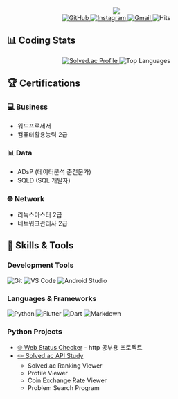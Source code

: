 <div align="center">
  <img src="https://capsule-render.vercel.app/api?type=waving&height=300&text=Welcome%20to%20Rhee's%20GitHub&fontSize=55&fontColor=ffffff&fontAlignY=35&color=gradient&customColorList=4,24,40,45,60&animation=twinkling&desc=Information%20Telecommunication%20Engineering%20@%20INU&descAlignY=60&descSize=20" />
</div>

<div align="center">
  <a href="https://github.com/roypower6?tab=repositories">
    <img src="https://img.shields.io/badge/GitHub-181717?style=flat-square&logo=GitHub&logoColor=white" alt="GitHub">
  </a>
  <a href="https://www.instagram.com/seunggi860/">
    <img src="https://img.shields.io/badge/Instagram-E4405F?style=flat-square&logo=Instagram&logoColor=white" alt="Instagram">
  </a>
  <a href="mailto:roy040707@gmail.com">
    <img src="https://img.shields.io/badge/Gmail-EA4335?style=flat-square&logo=Gmail&logoColor=white" alt="Gmail">
  </a>
  <img src="https://hits.seeyoufarm.com/api/count/incr/badge.svg?url=https%3A%2F%2Fgithub.com%2Froypower6&count_bg=%231AD13B&title_bg=%23555555&icon=&icon_color=%23E7E7E7&title=visitors&edge_flat=true" alt="Hits">
</div>

## 📊 Coding Stats
<div align="center">
  <a href="https://solved.ac/roy6924">
    <img src="http://mazassumnida.wtf/api/v2/generate_badge?boj=roy6924" alt="Solved.ac Profile">
  </a>
  <img src="https://github-readme-stats.vercel.app/api/top-langs/?username=roypower6&layout=compact&theme=tokyonight" alt="Top Languages">
</div>

## 🏆 Certifications
### 💻 Business
- 워드프로세서
- 컴퓨터활용능력 2급

### 📊 Data
- ADsP (데이터분석 준전문가)
- SQLD (SQL 개발자)

### 🌐 Network
- 리눅스마스터 2급
- 네트워크관리사 2급

## 💪 Skills & Tools
### Development Tools
![Git](https://img.shields.io/badge/Git-F05032?style=flat-square&logo=Git&logoColor=white)
![VS Code](https://img.shields.io/badge/VS%20Code-007ACC?style=flat-square&logo=Visual%20Studio%20Code&logoColor=white)
![Android Studio](https://img.shields.io/badge/Android%20Studio-3DDC84?style=flat-square&logo=Android%20Studio&logoColor=white)

### Languages & Frameworks
![Python](https://img.shields.io/badge/Python-3776AB?style=flat-square&logo=Python&logoColor=white)
![Flutter](https://img.shields.io/badge/Flutter-02569B?style=flat-square&logo=Flutter&logoColor=white)
![Dart](https://img.shields.io/badge/Dart-0175C2?style=flat-square&logo=Dart&logoColor=white)
![Markdown](https://img.shields.io/badge/Markdown-000000?style=flat-square&logo=Markdown&logoColor=white)

### Python Projects
- [🌐 Web Status Checker](https://github.com/roypower6/NomadCoder-Python-Lecture/blob/main/URL_Checker.py) - http 공부용 프로젝트
- [✏️ Solved.ac API Study](https://github.com/roypower6/Solved.ac-API-Study)
  - Solved.ac Ranking Viewer
  - Profile Viewer
  - Coin Exchange Rate Viewer
  - Problem Search Program
